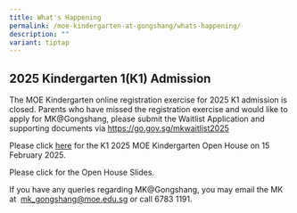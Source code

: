 ```yaml
---
title: What's Happening
permalink: /moe-kindergarten-at-gongshang/whats-happening/
description: ""
variant: tiptap
---
```

<h2>2025 Kindergarten 1(K1) Admission</h2>
<p>The MOE Kindergarten online registration exercise for 2025 K1 admission
is closed. Parents who have missed the registration exercise and would
like to apply for MK@Gongshang, please submit the Waitlist Application
and supporting documents via <a href="https://go.gov.sg/mkwaitlist2025" rel="noopener noreferrer nofollow" target="_blank">https://go.gov.sg/mkwaitlist2025</a>
</p>
<p></p>
<p>Please click <a href="/files/2025 uploads/MK_OPEN_HOUSE_POSTER_2025.pdf" rel="noopener nofollow" target="_blank">here</a> for
the K1 2025 MOE Kindergarten Open House on 15 February 2025.</p>
<p>Please click for the Open House Slides.</p>
<p></p>
<p>If you have any queries regarding MK@Gongshang, you may email the MK at&nbsp;
<a href="mailto:mk_gongshang@moe.edu.sg" rel="noopener noreferrer nofollow" target="_blank">mk_gongshang@moe.edu.sg</a>&nbsp;or call 6783 1191.</p>